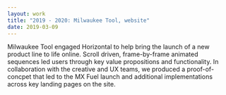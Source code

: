 ```yaml
---
layout: work
title: "2019 - 2020: Milwaukee Tool, website"
date: 2019-03-09
---
```


<p>Milwaukee Tool engaged Horizontal to help bring the launch of a new product line to life online. Scroll driven, frame-by-frame animated sequences led users through key value propositions and functionality. In collaboration with the creative and UX teams, we produced a proof-of-concpet that led to the MX Fuel launch and additional implementations across key landing pages on the site.</p>
